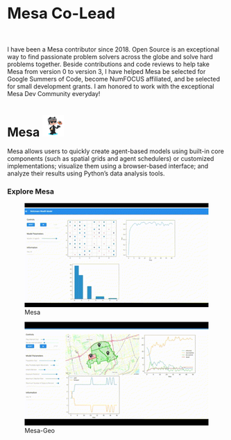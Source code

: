 <link rel="stylesheet" href="style.css" />


<br>
<h1 style="text-align: left; font-size: 2.5em;">Mesa Co-Lead </h1>
<br>

<p style="text-align: left;">
I have been a Mesa contributor since 2018. Open Source is an exceptional way to find passionate problem solvers across the globe and solve hard problems together. Beside contributions and code reviews to help take Mesa from version 0 to version 3, I have helped Mesa be selected for Google Summers of Code, become NumFOCUS affiliated, and be selected for small development grants. I am honored to work with the exceptional Mesa Dev Community everyday!   
</p>

<div class="darker-section" style="--bg-color:rgb(2, 31, 10);">
<h1 style="text-align: left;"> Mesa
<a href="https://github.com/projectmesa" target="_blank">
    <img src="images/octocat.png" alt="GitHub" style="width: 50px; height: 50px;"/></a>
 </h1>


<p style="text-align: left;">
Mesa allows users to quickly create agent-based models using built-in core components (such as spatial grids and agent schedulers) or customized implementations; visualize them using a browser-based interface; and analyze their results using Python’s data analysis tools.
</p>

### Explore Mesa 

<div class="link-container">
    <!-- Mesa GIF -->
    <figure>
        <a href="https://mesa.readthedocs.io" target="_blank">
            <img src="images/Mesa.gif" alt="Mesa Library" />
        </a>
        <figcaption>Mesa</figcaption>
    </figure>
</div>

<div class="link-container">
    <!-- Mesa-Geo GIF -->
    <figure>
        <a href="https://mesa-geo.readthedocs.io" target="_blank">
            <img src="images/Mesa_Geo.gif" alt="Mesa-Geo Library" />
        </a>
        <figcaption>Mesa-Geo</figcaption>
    </figure>
</div>

</div>